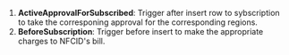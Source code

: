 1. **ActiveApprovalForSubscribed**: Trigger after insert row to sybscription to take the corresponing approval for the corresponding regions.
2. **BeforeSubscription**: Trigger before insert to make the appropriate charges to NFCID's bill.
